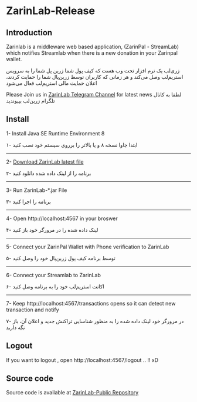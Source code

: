 # ZarinLab-Release

## Introduction
Zarinlab is a middleware web based application, (ZarinPal - StreamLab) which notifies Streamlab when there is a new donation in your Zarinpal wallet.

زری‌لب یک نرم افزار تحت وب هست که کیف پول شما زرین پل شما را به سرویس استریم‌لب وصل می‌کند و هر زمانی که کاربران توسط زرین‌پال شما را حمایت کردند، اعلان حمایت مالی استریم‌لب فعال می‌شود

Please Join us in [ZarinLab Telegram Channel](https://t.me/ZarinLab) for latest news
لطفا به کانال تلگرام زرین‌لب بپیوندید


## Install
1- Install Java SE Runtime Environment 8

۱- ابتدا جاوا نسخه ۸ و یا بالاتر را برروی سیستم خود نصب کنید

--------------------------------------------------------------

2- [Download ZarinLab latest file](https://github.com/pouyaam/ZarinLab-Release/raw/master/ZarinLab-1.3-EARLY-ACCESS.jar)

۲- برنامه را از لینک داده شده دانلود کنید

--------------------------------------------------------------

3- Run ZarinLab-*.jar File

۳- برنامه را اجرا کنید

--------------------------------------------------------------

4- Open http://localhost:4567 in your broswer

۴- لینک داده شده را در مرورگر خود باز کنید

--------------------------------------------------------------

5- Connect your ZarinPal Wallet with Phone verification to ZarinLab

۵- توسط برنامه کیف پول زرین‌پال خود را وصل کنید

--------------------------------------------------------------

6- Connect your Streamlab to ZarinLab

۶- اکانت استریم‌لب خود را به برنامه وصل کنید

--------------------------------------------------------------

7- Keep http://localhost:4567/transactions opens so it can detect new transaction and notify

۷- در مرورگر خود لینک داده شده را به منظور شناسایی تراکنش جدید و اعلان آن، باز نگه دارید

## Logout
If you want to logout , open http://localhost:4567/logout .. !! xD 

## Source code
Source code is available at [ZarinLab-Public Repository](https://github.com/pouyaam/ZarinLab-Public)



